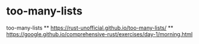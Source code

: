 # too-many-lists
too-many-lists
** https://rust-unofficial.github.io/too-many-lists/
** https://google.github.io/comprehensive-rust/exercises/day-1/morning.html
